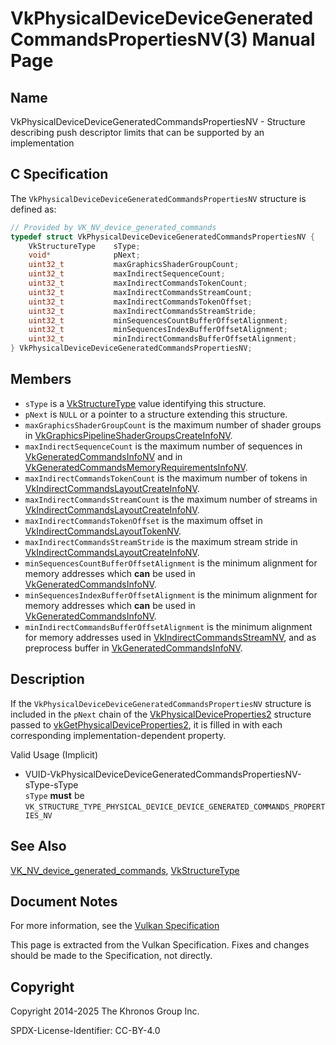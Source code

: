 # VkPhysicalDeviceDeviceGeneratedCommandsPropertiesNV(3) Manual Page

## Name

VkPhysicalDeviceDeviceGeneratedCommandsPropertiesNV - Structure describing push descriptor limits that can be supported by an implementation



## [](#_c_specification)C Specification

The `VkPhysicalDeviceDeviceGeneratedCommandsPropertiesNV` structure is defined as:

```c++
// Provided by VK_NV_device_generated_commands
typedef struct VkPhysicalDeviceDeviceGeneratedCommandsPropertiesNV {
    VkStructureType    sType;
    void*              pNext;
    uint32_t           maxGraphicsShaderGroupCount;
    uint32_t           maxIndirectSequenceCount;
    uint32_t           maxIndirectCommandsTokenCount;
    uint32_t           maxIndirectCommandsStreamCount;
    uint32_t           maxIndirectCommandsTokenOffset;
    uint32_t           maxIndirectCommandsStreamStride;
    uint32_t           minSequencesCountBufferOffsetAlignment;
    uint32_t           minSequencesIndexBufferOffsetAlignment;
    uint32_t           minIndirectCommandsBufferOffsetAlignment;
} VkPhysicalDeviceDeviceGeneratedCommandsPropertiesNV;
```

## [](#_members)Members

- `sType` is a [VkStructureType](https://registry.khronos.org/vulkan/specs/latest/man/html/VkStructureType.html) value identifying this structure.
- `pNext` is `NULL` or a pointer to a structure extending this structure.
- `maxGraphicsShaderGroupCount` is the maximum number of shader groups in [VkGraphicsPipelineShaderGroupsCreateInfoNV](https://registry.khronos.org/vulkan/specs/latest/man/html/VkGraphicsPipelineShaderGroupsCreateInfoNV.html).
- `maxIndirectSequenceCount` is the maximum number of sequences in [VkGeneratedCommandsInfoNV](https://registry.khronos.org/vulkan/specs/latest/man/html/VkGeneratedCommandsInfoNV.html) and in [VkGeneratedCommandsMemoryRequirementsInfoNV](https://registry.khronos.org/vulkan/specs/latest/man/html/VkGeneratedCommandsMemoryRequirementsInfoNV.html).
- `maxIndirectCommandsTokenCount` is the maximum number of tokens in [VkIndirectCommandsLayoutCreateInfoNV](https://registry.khronos.org/vulkan/specs/latest/man/html/VkIndirectCommandsLayoutCreateInfoNV.html).
- `maxIndirectCommandsStreamCount` is the maximum number of streams in [VkIndirectCommandsLayoutCreateInfoNV](https://registry.khronos.org/vulkan/specs/latest/man/html/VkIndirectCommandsLayoutCreateInfoNV.html).
- `maxIndirectCommandsTokenOffset` is the maximum offset in [VkIndirectCommandsLayoutTokenNV](https://registry.khronos.org/vulkan/specs/latest/man/html/VkIndirectCommandsLayoutTokenNV.html).
- `maxIndirectCommandsStreamStride` is the maximum stream stride in [VkIndirectCommandsLayoutCreateInfoNV](https://registry.khronos.org/vulkan/specs/latest/man/html/VkIndirectCommandsLayoutCreateInfoNV.html).
- `minSequencesCountBufferOffsetAlignment` is the minimum alignment for memory addresses which **can** be used in [VkGeneratedCommandsInfoNV](https://registry.khronos.org/vulkan/specs/latest/man/html/VkGeneratedCommandsInfoNV.html).
- `minSequencesIndexBufferOffsetAlignment` is the minimum alignment for memory addresses which **can** be used in [VkGeneratedCommandsInfoNV](https://registry.khronos.org/vulkan/specs/latest/man/html/VkGeneratedCommandsInfoNV.html).
- `minIndirectCommandsBufferOffsetAlignment` is the minimum alignment for memory addresses used in [VkIndirectCommandsStreamNV](https://registry.khronos.org/vulkan/specs/latest/man/html/VkIndirectCommandsStreamNV.html), and as preprocess buffer in [VkGeneratedCommandsInfoNV](https://registry.khronos.org/vulkan/specs/latest/man/html/VkGeneratedCommandsInfoNV.html).

## [](#_description)Description

If the `VkPhysicalDeviceDeviceGeneratedCommandsPropertiesNV` structure is included in the `pNext` chain of the [VkPhysicalDeviceProperties2](https://registry.khronos.org/vulkan/specs/latest/man/html/VkPhysicalDeviceProperties2.html) structure passed to [vkGetPhysicalDeviceProperties2](https://registry.khronos.org/vulkan/specs/latest/man/html/vkGetPhysicalDeviceProperties2.html), it is filled in with each corresponding implementation-dependent property.

Valid Usage (Implicit)

- [](#VUID-VkPhysicalDeviceDeviceGeneratedCommandsPropertiesNV-sType-sType)VUID-VkPhysicalDeviceDeviceGeneratedCommandsPropertiesNV-sType-sType  
  `sType` **must** be `VK_STRUCTURE_TYPE_PHYSICAL_DEVICE_DEVICE_GENERATED_COMMANDS_PROPERTIES_NV`

## [](#_see_also)See Also

[VK\_NV\_device\_generated\_commands](https://registry.khronos.org/vulkan/specs/latest/man/html/VK_NV_device_generated_commands.html), [VkStructureType](https://registry.khronos.org/vulkan/specs/latest/man/html/VkStructureType.html)

## [](#_document_notes)Document Notes

For more information, see the [Vulkan Specification](https://registry.khronos.org/vulkan/specs/latest/html/vkspec.html#VkPhysicalDeviceDeviceGeneratedCommandsPropertiesNV)

This page is extracted from the Vulkan Specification. Fixes and changes should be made to the Specification, not directly.

## [](#_copyright)Copyright

Copyright 2014-2025 The Khronos Group Inc.

SPDX-License-Identifier: CC-BY-4.0